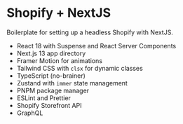 # Shopify + NextJS

Boilerplate for setting up a headless Shopify with NextJS.

- React 18 with Suspense and React Server Components
- Next.js 13 app directory
- Framer Motion for animations
- Tailwind CSS with `clsx` for dynamic classes
- TypeScript (no-brainer)
- Zustand with `immer` state management
- PNPM package manager
- ESLint and Prettier
- Shopify Storefront API
- GraphQL
